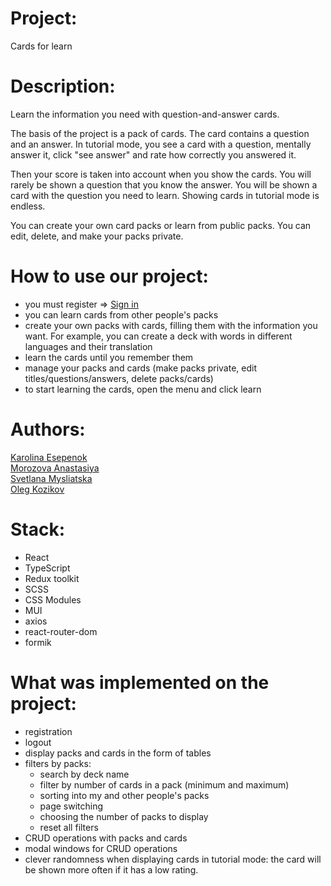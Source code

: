 # Project:
Cards for learn

# Description:
Learn the information you need with question-and-answer cards.  

The basis of the project is a pack of cards. The card contains a question and an answer. In tutorial mode, you see a card with a question, mentally answer it, click "see answer" and rate how correctly you answered it.  

Then your score is taken into account when you show the cards. You will rarely be shown a question that you know the answer. You will be shown a card with the question you need to learn.  Showing cards in tutorial mode is endless.  

You can create your own card packs or learn from public packs. You can edit, delete, and make your packs private.  

# How to use our project:
- you must register => [Sign in](https://karolinaesepenok.github.io/cards/#/signIn)
- you can learn cards from other people's packs
- create your own packs with cards, filling them with the information you want. For example, you can create a deck with words in different languages and their translation
- learn the cards until you remember them
- manage your packs and cards (make packs private, edit titles/questions/answers, delete packs/cards)
- to start learning the cards, open the menu and click learn
  
# Authors:
[Karolina Esepenok](https://github.com/KarolinaEsepenok)  
[Morozova Anastasiya](https://github.com/MorozovaAN)  
[Svetlana Mysliatska]( https://github.com/lily1215z)  
[Oleg Kozikov](https://github.com/Oldeg)  

# Stack:
- React
- TypeScript
- Redux toolkit
- SCSS
- CSS Modules
- MUI
- axios
- react-router-dom
- formik

# What was implemented on the project:
- registration
- logout
- display packs and cards in the form of tables
- filters by packs:
  * search by deck name
  * filter by number of cards in a pack (minimum and maximum)
  * sorting into my and other people's packs
  * page switching
  * choosing the number of packs to display
  * reset all filters
- CRUD operations with packs and cards
- modal windows for CRUD operations
- clever randomness when displaying cards in tutorial mode: the card will be shown more often if it has a low rating.